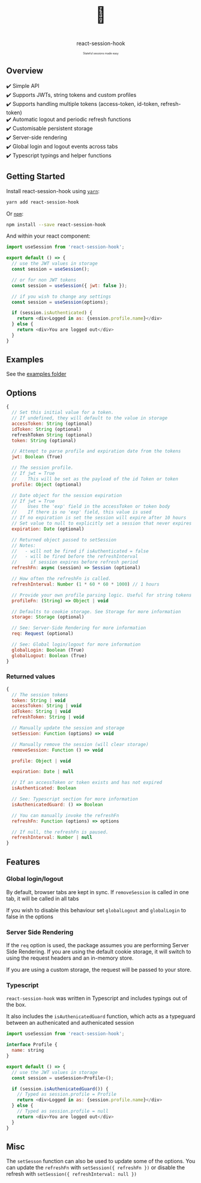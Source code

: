 <p align="center">
  <p align="center" style="font-size: 3em">👤</p>
  <p align="center">react-session-hook</p>
  <p align="center" style="font-size: 0.5em">Stateful sessions made easy</p>
</p>

## Overview

<span>
✔️ Simple API <br />
✔️ Supports JWTs, string tokens and custom profiles <br />
✔️ Supports handling multiple tokens (access-token, id-token, refresh-token) <br />
✔️ Automatic logout and periodic refresh functions <br />
✔️ Customisable persistent storage <br />
✔️ Server-side rendering <br />
✔️ Global login and logout events across tabs <br />
✔️ Typescript typings and helper functions <br />
</span>


## Getting Started

Install react-session-hook using [`yarn`](https://yarnpkg.com):

```bash
yarn add react-session-hook
```

Or [`npm`](https://www.npmjs.com/):

```bash
npm install --save react-session-hook
```

And within your react component:

```javascript
import useSession from 'react-session-hook';

export default () => {
  // use the JWT values in storage
  const session = useSession();

  // or for non JWT tokens
  const session = useSession({ jwt: false });

  // if you wish to change any settings
  const session = useSession(options);

  if (session.isAuthenticated) {
    return <div>Logged in as: {session.profile.name}</div>
  } else {
    return <div>You are logged out</div>
  }
}
```

## Examples

See the [examples folder](https://github.com/marklawlor/react-session-hook/tree/master/examples)

## Options

```javascript
{
  // Set this initial value for a token.
  // If undefined, they will default to the value in storage
  accessToken: String (optional)
  idToken: String (optional)
  refreshToken String (optional)
  token: String (optional)

  // Attempt to parse profile and expiration date from the tokens
  jwt: Boolean (True)

  // The session profile.
  // If jwt = True
  //    This will be set as the payload of the id Token or token
  profile: Object (optional)

  // Date object for the session expiration
  // If jwt = True
  //    Uses the 'exp' field in the accessToken or token body
  //    If there is no 'exp' field, this value is used
  // If no expiration is set the session will expire after 10 hours
  // Set value to null to explicitly set a session that never expires
  expiration: Date (optional)

  // Returned object passed to setSession
  // Notes:
  //   - will not be fired if isAuthenticated = false
  //   - will be fired before the refreshInterval
  //     if session expires before refresh period
  refreshFn: async (session) => Session (optional)

  // How often the refreshFn is called.
  refreshInterval: Number (1 * 60 * 60 * 1000) // 1 hours

  // Provide your own profile parsing logic. Useful for string tokens
  profileFn: (String) => Object | void

  // Defaults to cookie storage. See Storage for more information
  storage: Storage (optional)

  // See: Server-Side Rendering for more information
  req: Request (optional)

  // See: Global login/logout for more information
  globalLogin: Boolean (True)
  globalLogout: Boolean (True)
}
```

### Returned values

```javascript
{
  // The session tokens
  token: String | void
  accessToken: String | void
  idToken: String | void
  refreshToken: String | void

  // Manually update the session and storage
  setSession: Function (options) => void

  // Manually remove the session (will clear storage)
  removeSession: Function () => void

  profile: Object | void

  expiration: Date | null

  // If an accessToken or token exists and has not expired
  isAuthenticated: Boolean

  // See: Typescript section for more information
  isAuthenicatedGuard: () => Boolean

  // You can manually invoke the refreshFn
  refreshFn: Function (options) => options

  // If null, the refreshFn is paused.
  refreshInterval: Number | null
}
```

## Features

### Global login/logout

By default, browser tabs are kept in sync. If `removeSession` is called in one tab, it will be called in all tabs

If you wish to disable this behaviour set `globalLogout` and `globalLogin` to false in the options

### Server Side Rendering

If the `req` option is used, the package assumes you are performing Server Side Rendering. If you are using the default cookie storage, it will switch to using the request headers and an in-memory store.

If you are using a custom storage, the request will be passed to your store.

### Typescript

`react-session-hook` was written in Typescript and includes typings out of the box.

It also includes the `isAuthenicatedGuard` function, which acts as a typeguard between an
authenicated and authenicated session

```javascript
import useSession from 'react-session-hook';

interface Profile {
  name: string
}

export default () => {
  // use the JWT values in storage
  const session = useSession<Profile>();

  if (session.isAuthenicatedGuard()) {
    // Typed as session.profile = Profile
    return <div>Logged in as: {session.profile.name}</div>
  } else {
    // Typed as session.profile = null
    return <div>You are logged out</div>
  }
}
```

## Misc

The `setSesson` function can also be used to update some of the options. You can update the `refreshFn` with `setSession({ refreshFn })` or disable the refresh with `setSession({ refreshInterval: null })`

